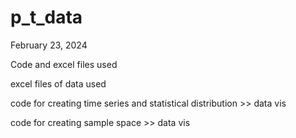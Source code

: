 # p_t_data

February 23, 2024

Code and excel files used

excel files of data used

code for creating time series and statistical distribution >> data vis

code for creating sample space >> data vis

